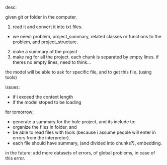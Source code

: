 desc:

given git or folder in the computer, 
1. read it and convert it into txt files.
- we need: problem, project_summary, related classes or functions to the problem, and project_structure.
2. make a summary of the project
3. make rag for all the project. each chunk is separated by empty lines. if theres no empty lines, need to think...



the model will be able to ask for specific file, and to get this file. (using tools)


issues: 
- if i exceed the context length
- if the model stoped to be loading

for tomorrow:
- generate a summary for the hole project, and its include to: 
- organize the files in folder, and 
- be able to read files with tools (because i assume people will enter in errors from the interpreter). 
- each file should have summary, (and divided into chunks?), embedding.


in the future: add more datasets of errors, of global problems, in case of this error.